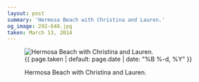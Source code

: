 ```yaml
---
layout: post
summary: 'Hermosa Beach with Christina and Lauren.'
og_image: 292-640.jpg
taken: March 13, 2014
---
```


<figure class="post" data-src="{{ site.assets_url }}/{{ page.og_image }}">
<img alt="Hermosa Beach with Christina and Lauren." sizes="(min-width: 700px) 50vw, calc(100vw - 2rem)" src="{{ site.assets_url }}/292-320.jpg" srcset="{{ site.assets_url }}/292-640.jpg 640w, {{ site.assets_url }}/292-480.jpg 480w, {{ site.assets_url }}/292-320.jpg 320w, {{ site.assets_url }}/292-160.jpg 160w"/>
<figcaption>
<time>{{ page.taken | default: page.date | date: "%B %-d, %Y" }}</time>
<p>Hermosa Beach with Christina and Lauren.</p>
</figcaption>
</figure>
